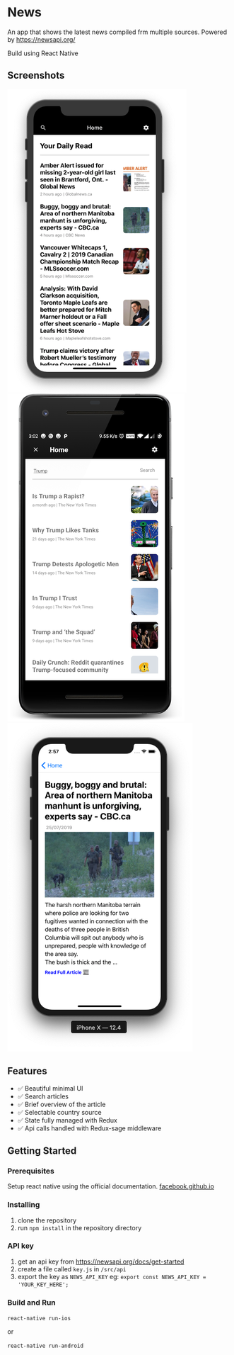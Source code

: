 # News

An app that shows the latest news compiled frm multiple sources. Powered by https://newsapi.org/

Build using React Native

## Screenshots

![home](./screenshots/ios_home.png?raw=true 'home')
![search](./screenshots/android_search.png?raw=true 'search')
![articles](./screenshots/ios_ati.png?raw=true 'articles')

## Features

- :white_check_mark: Beautiful minimal UI
- :white_check_mark: Search articles
- :white_check_mark: Brief overview of the article
- :white_check_mark: Selectable country source
- :white_check_mark: State fully managed with Redux
- :white_check_mark: Api calls handled with Redux-sage middleware

## Getting Started

### Prerequisites

Setup react native using the official documentation. [facebook.github.io](https://facebook.github.io/react-native/docs/getting-started)

### Installing

1.  clone the repository
2.  run `npm install` in the repository directory

### API key

1. get an api key from https://newsapi.org/docs/get-started
2. create a file called `key.js` in `/src/api`
3. export the key as `NEWS_API_KEY`
   eg: `export const NEWS_API_KEY = 'YOUR_KEY_HERE';`

### Build and Run

`react-native run-ios`

or

`react-native run-android`
